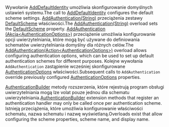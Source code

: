 <!--Don't update this for 2.2, use the 2.2 version -->
<span data-ttu-id="0bdfc-101">Wywołanie [AddDefaultIdentity](/dotnet/api/microsoft.extensions.dependencyinjection.identityservicecollectionuiextensions.adddefaultidentity) umożliwia skonfigurowanie domyślnych ustawień systemu.</span><span class="sxs-lookup"><span data-stu-id="0bdfc-101">The call to [AddDefaultIdentity](/dotnet/api/microsoft.extensions.dependencyinjection.identityservicecollectionuiextensions.adddefaultidentity) configures the default scheme settings.</span></span> <span data-ttu-id="0bdfc-102">[AddAuthentication(String)](/dotnet/api/microsoft.extensions.dependencyinjection.authenticationservicecollectionextensions.addauthentication#Microsoft_Extensions_DependencyInjection_AuthenticationServiceCollectionExtensions_AddAuthentication_Microsoft_Extensions_DependencyInjection_IServiceCollection_System_String_) przeciążenia zestawy [DefaultScheme](/dotnet/api/microsoft.aspnetcore.authentication.authenticationoptions.defaultscheme) właściwości.</span><span class="sxs-lookup"><span data-stu-id="0bdfc-102">The [AddAuthentication(String)](/dotnet/api/microsoft.extensions.dependencyinjection.authenticationservicecollectionextensions.addauthentication#Microsoft_Extensions_DependencyInjection_AuthenticationServiceCollectionExtensions_AddAuthentication_Microsoft_Extensions_DependencyInjection_IServiceCollection_System_String_) overload sets the [DefaultScheme](/dotnet/api/microsoft.aspnetcore.authentication.authenticationoptions.defaultscheme) property.</span></span> <span data-ttu-id="0bdfc-103">[AddAuthentication (Akcja&lt;AuthenticationOptions&gt;)](/dotnet/api/microsoft.extensions.dependencyinjection.authenticationservicecollectionextensions.addauthentication#Microsoft_Extensions_DependencyInjection_AuthenticationServiceCollectionExtensions_AddAuthentication_Microsoft_Extensions_DependencyInjection_IServiceCollection_System_Action_Microsoft_AspNetCore_Authentication_AuthenticationOptions__) przeciążenie umożliwia konfigurowanie opcji uwierzytelniania, które mogą być używane do definiowania schematów uwierzytelniania domyślny dla różnych celów.</span><span class="sxs-lookup"><span data-stu-id="0bdfc-103">The [AddAuthentication(Action&lt;AuthenticationOptions&gt;)](/dotnet/api/microsoft.extensions.dependencyinjection.authenticationservicecollectionextensions.addauthentication#Microsoft_Extensions_DependencyInjection_AuthenticationServiceCollectionExtensions_AddAuthentication_Microsoft_Extensions_DependencyInjection_IServiceCollection_System_Action_Microsoft_AspNetCore_Authentication_AuthenticationOptions__) overload allows configuring authentication options, which can be used to set up default authentication schemes for different purposes.</span></span> <span data-ttu-id="0bdfc-104">Kolejne wywołania `AddAuthentication` zastąpienie wcześniej skonfigurowane [AuthenticationOptions](/dotnet/api/microsoft.aspnetcore.builder.authenticationoptions) właściwości.</span><span class="sxs-lookup"><span data-stu-id="0bdfc-104">Subsequent calls to `AddAuthentication` override previously configured [AuthenticationOptions](/dotnet/api/microsoft.aspnetcore.builder.authenticationoptions) properties.</span></span>

<span data-ttu-id="0bdfc-105">[AuthenticationBuilder](/dotnet/api/microsoft.aspnetcore.authentication.authenticationbuilder) metody rozszerzenia, które rejestrują program obsługi uwierzytelniania mogą lze volat pouze jednou dla schematu uwierzytelniania.</span><span class="sxs-lookup"><span data-stu-id="0bdfc-105">[AuthenticationBuilder](/dotnet/api/microsoft.aspnetcore.authentication.authenticationbuilder) extension methods that register an authentication handler may only be called once per authentication scheme.</span></span> <span data-ttu-id="0bdfc-106">Istnieją przeciążenia, które umożliwia konfigurowanie właściwości schematu, nazwa schematu i nazwę wyświetlaną.</span><span class="sxs-lookup"><span data-stu-id="0bdfc-106">Overloads exist that allow configuring the scheme properties, scheme name, and display name.</span></span>
